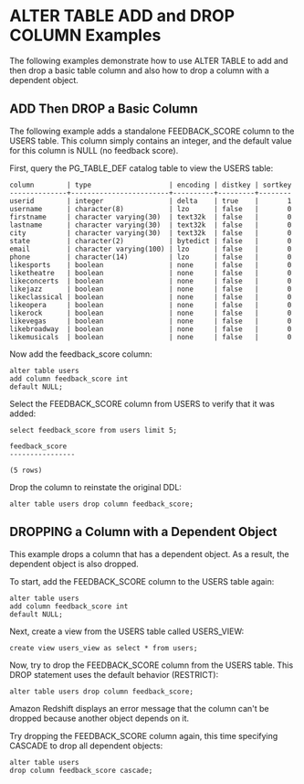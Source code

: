 # ALTER TABLE ADD and DROP COLUMN Examples<a name="r_ALTER_TABLE_COL_ex-add-drop"></a>

The following examples demonstrate how to use ALTER TABLE to add and then drop a basic table column and also how to drop a column with a dependent object\. 

## ADD Then DROP a Basic Column<a name="r_ALTER_TABLE_COL_ex-add-then-drop-a-basic-column"></a>

The following example adds a standalone FEEDBACK\_SCORE column to the USERS table\. This column simply contains an integer, and the default value for this column is NULL \(no feedback score\)\. 

First, query the PG\_TABLE\_DEF catalog table to view the USERS table: 

```
column        | type                   | encoding | distkey | sortkey
--------------+------------------------+----------+---------+--------
userid        | integer                | delta    | true    |       1
username      | character(8)           | lzo      | false   |       0
firstname     | character varying(30)  | text32k  | false   |       0
lastname      | character varying(30)  | text32k  | false   |       0
city          | character varying(30)  | text32k  | false   |       0
state         | character(2)           | bytedict | false   |       0
email         | character varying(100) | lzo      | false   |       0
phone         | character(14)          | lzo      | false   |       0
likesports    | boolean                | none     | false   |       0
liketheatre   | boolean                | none     | false   |       0
likeconcerts  | boolean                | none     | false   |       0
likejazz      | boolean                | none     | false   |       0
likeclassical | boolean                | none     | false   |       0
likeopera     | boolean                | none     | false   |       0
likerock      | boolean                | none     | false   |       0
likevegas     | boolean                | none     | false   |       0
likebroadway  | boolean                | none     | false   |       0
likemusicals  | boolean                | none     | false   |       0
```

Now add the feedback\_score column: 

```
alter table users
add column feedback_score int
default NULL;
```

Select the FEEDBACK\_SCORE column from USERS to verify that it was added: 

```
select feedback_score from users limit 5;

feedback_score
----------------

(5 rows)
```

Drop the column to reinstate the original DDL: 

```
alter table users drop column feedback_score;
```

## DROPPING a Column with a Dependent Object<a name="r_ALTER_TABLE_COL_ex-dropping-a-column-with-a-dependent-object"></a>

This example drops a column that has a dependent object\. As a result, the dependent object is also dropped\. 

To start, add the FEEDBACK\_SCORE column to the USERS table again: 

```
alter table users
add column feedback_score int
default NULL;
```

Next, create a view from the USERS table called USERS\_VIEW: 

```
create view users_view as select * from users;
```

Now, try to drop the FEEDBACK\_SCORE column from the USERS table\. This DROP statement uses the default behavior \(RESTRICT\): 

```
alter table users drop column feedback_score;
```

Amazon Redshift displays an error message that the column can't be dropped because another object depends on it\. 

Try dropping the FEEDBACK\_SCORE column again, this time specifying CASCADE to drop all dependent objects: 

```
alter table users
drop column feedback_score cascade;
```